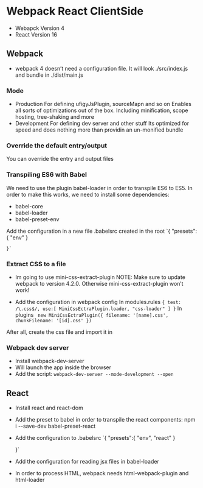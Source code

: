 # Webpack React ClientSide

- Webapck Version 4
- React Version 16

## Webpack

- webpack 4 doesn’t need a configuration file. It will look ./src/index.js and bundle in ./dist/main.js

### Mode
  - Production
    For defining ufigyJsPlugin, sourceMapn and so on
    Enables all sorts of optimizations out of the box. Including minification, scope hosting, tree-shaking and more
  - Development
    For defining dev server and other stuff
    Its optimized for speed and does nothing more than providin an un-monified bundle

### Override the default entry/output

  You can override the entry and output files

### Transpiling ES6 with Babel

  We need to use the plugin babel-loader in order to transpile ES6 to ES5. In order to make this works, we need to install some dependencies:
  - babel-core
  - babel-loader
  - babel-preset-env

  Add the configuration in a new file .babelsrc created in the root
    `{
      "presets":{
        "env"
      }

    }`

### Extract CSS to a file

  - Im going to use mini-css-extract-plugin
  NOTE: Make sure to update webpack to version 4.2.0. Otherwise mini-css-extract-plugin won’t work!

  - Add the configuration in webpack config
   In modules.rules
    `{
        test: /\.css$/,
        use:[
          MiniCssEctraPlugin.loader,
          "css-loader"
        ]
      }`
    In plugins
    ` new MiniCssEctraPlugin({
      filename: '[name].css',
      chunkFilename: '[id].css'
    })`

  After all, create the css file and import it in

### Webpack dev server

  - Install webpack-dev-server
  - Will launch the app inside the browser
  - Add the script: `webpack-dev-server --mode-development --open`

## React

  - Install react and react-dom
  - Add the preset to babel in order to transpile the react components: npm i --save-dev babel-preset-react
  - Add the configuration to .babelsrc
      `{
      "presets":{
        "env", "react"
      }

    }`
  - Add the configuration for reading jsx files in babel-loader
  - In order to process HTML, webpack needs html-webpack-plugin and html-loader
